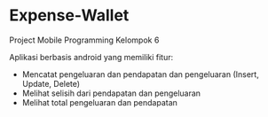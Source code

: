 # Expense-Wallet
Project Mobile Programming Kelompok 6

Aplikasi berbasis android yang memiliki fitur:
- Mencatat pengeluaran dan pendapatan dan pengeluaran (Insert, Update, Delete)
- Melihat selisih dari pendapatan dan pengeluaran 
- Melihat total pengeluaran dan pendapatan
